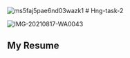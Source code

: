 ![ms5faj5pae6nd03wazk1](https://user-images.githubusercontent.com/75917896/129786660-656f9998-2a9d-4073-86f5-20247320e6c4.png)
﻿# Hng-task-2
 
 ![IMG-20210817-WA0043](https://user-images.githubusercontent.com/75917896/129786567-a8df8bc4-a8fc-47a4-9e61-cc2334744770.jpg)


## My Resume
